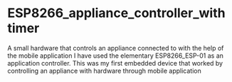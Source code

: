 # ESP8266_appliance_controller_with timer
A small hardware that controls an appliance connected to with the help of the mobile application
I have used the elementary ESP8266_ESP-01 as an application controller. This was my first embedded device that worked by controlling an appliance with hardware through mobile application
